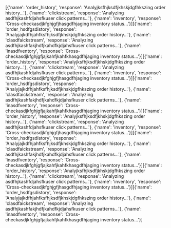 [{'name': 'order_history', 'response': 'Analyjksfhjksdfjkhskjdgfhkszing order history...'}, {'name': 'clickstream', 'response': 'Analyzing asdfhjkashfdjahsfkuser click patterns...'}, {'name': 'inventory', 'response': 'Cross-checkasdjkfghjgfjhasgdfhjaging inventory status...'}][{'name': 'order_hsdfgsdistory', 'response': 'Analyjajkdfhjahfksfhjksdfjkhskjdgfhkszing order history...'}, {'name': 'clasdfaickstream', 'response': 'Analyzing asdfhjkashfakjhdfjkahdfkjdjahsfkuser click patterns...'}, {'name': 'inasdfventory', 'response': 'Cross-checkasdjkfghjgfjajkahfjkahfkhasgdfhjaging inventory status...'}][{'name': 'order_history', 'response': 'Analyjksfhjksdfjkhskjdgfhkszing order history...'}, {'name': 'clickstream', 'response': 'Analyzing asdfhjkashfdjahsfkuser click patterns...'}, {'name': 'inventory', 'response': 'Cross-checkasdjkfghjgfjhasgdfhjaging inventory status...'}][{'name': 'order_hsdfgsdistory', 'response': 'Analyjajkdfhjahfksfhjksdfjkhskjdgfhkszing order history...'}, {'name': 'clasdfaickstream', 'response': 'Analyzing asdfhjkashfakjhdfjkahdfkjdjahsfkuser click patterns...'}, {'name': 'inasdfventory', 'response': 'Cross-checkasdjkfghjgfjajkahfjkahfkhasgdfhjaging inventory status...'}][{'name': 'order_history', 'response': 'Analyjksfhjksdfjkhskjdgfhkszing order history...'}, {'name': 'clickstream', 'response': 'Analyzing asdfhjkashfdjahsfkuser click patterns...'}, {'name': 'inventory', 'response': 'Cross-checkasdjkfghjgfjhasgdfhjaging inventory status...'}][{'name': 'order_hsdfgsdistory', 'response': 'Analyjajkdfhjahfksfhjksdfjkhskjdgfhkszing order history...'}, {'name': 'clasdfaickstream', 'response': 'Analyzing asdfhjkashfakjhdfjkahdfkjdjahsfkuser click patterns...'}, {'name': 'inasdfventory', 'response': 'Cross-checkasdjkfghjgfjajkahfjkahfkhasgdfhjaging inventory status...'}][{'name': 'order_history', 'response': 'Analyjksfhjksdfjkhskjdgfhkszing order history...'}, {'name': 'clickstream', 'response': 'Analyzing asdfhjkashfdjahsfkuser click patterns...'}, {'name': 'inventory', 'response': 'Cross-checkasdjkfghjgfjhasgdfhjaging inventory status...'}][{'name': 'order_hsdfgsdistory', 'response': 'Analyjajkdfhjahfksfhjksdfjkhskjdgfhkszing order history...'}, {'name': 'clasdfaickstream', 'response': 'Analyzing asdfhjkashfakjhdfjkahdfkjdjahsfkuser click patterns...'}, {'name': 'inasdfventory', 'response': 'Cross-checkasdjkfghjgfjajkahfjkahfkhasgdfhjaging inventory status...'}]